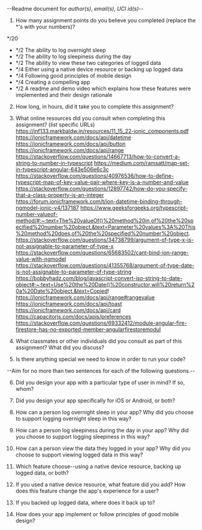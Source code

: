 --Readme document for _author(s)_, _email(s)_, _UCI id(s)_--

1. How many assignment points do you believe you completed (replace the \*'s with your numbers)?

\*/20

- \*/2 The ability to log overnight sleep
- \*/2 The ability to log sleepiness during the day
- \*/2 The ability to view these two categories of logged data
- \*/4 Either using a native device resource or backing up logged data
- \*/4 Following good principles of mobile design
- \*/4 Creating a compelling app
- \*/2 A readme and demo video which explains how these features were implemented and their design rationale

2. How long, in hours, did it take you to complete this assignment?

3. What online resources did you consult when completing this assignment? (list specific URLs)
   https://inf133.markbaldw.in/resources/11_15_22-ionic_components.pdf
   https://ionicframework.com/docs/api/datetime
   https://ionicframework.com/docs/api/button
   https://ionicframework.com/docs/api/range
   https://stackoverflow.com/questions/14667713/how-to-convert-a-string-to-number-in-typescript
   https://medium.com/ramsatt/map-set-in-typescript-angular-643e506e6c3c
   https://stackoverflow.com/questions/40976536/how-to-define-typescript-map-of-key-value-pair-where-key-is-a-number-and-value
   https://stackoverflow.com/questions/12897742/how-do-you-specify-that-a-class-property-is-an-integer
   https://forum.ionicframework.com/t/ion-datetime-binding-through-ngmodel-ionic-v4/137187
   https://www.geeksforgeeks.org/typescript-number-valueof-method/#:~:text=The%20valueOf()%20method%20in,of%20the%20specified%20number%20object.&text=Parameter%20values%3A%20This%20method%20does,of%20the%20specified%20number%20object.
   https://stackoverflow.com/questions/34738799/argument-of-type-x-is-not-assignable-to-parameter-of-type-x
   https://stackoverflow.com/questions/65683502/cant-bind-ion-range-value-with-ngmodel
   https://stackoverflow.com/questions/41355768/argument-of-type-date-is-not-assignable-to-parameter-of-type-string
   https://bobbyhadz.com/blog/javascript-convert-iso-string-to-date-object#:~:text=Use%20the%20Date()%20constructor,will%20return%20a%20Date%20object.&text=Copied!
   https://ionicframework.com/docs/api/range#rangevalue
   https://ionicframework.com/docs/api/toast
   https://ionicframework.com/docs/api/card
   https://capacitorjs.com/docs/apis/preferences
   https://stackoverflow.com/questions/69332412/module-angular-fire-firestore-has-no-exported-member-angularfirestoremodul

4. What classmates or other individuals did you consult as part of this assignment? What did you discuss?

5. Is there anything special we need to know in order to run your code?

--Aim for no more than two sentences for each of the following questions.--

6. Did you design your app with a particular type of user in mind? If so, whom?

7. Did you design your app specifically for iOS or Android, or both?

8. How can a person log overnight sleep in your app? Why did you choose to support logging overnight sleep in this way?

9. How can a person log sleepiness during the day in your app? Why did you choose to support logging sleepiness in this way?

10. How can a person view the data they logged in your app? Why did you choose to support viewing logged data in this way?

11. Which feature choose--using a native device resource, backing up logged data, or both?

12. If you used a native device resource, what feature did you add? How does this feature change the app's experience for a user?

13. If you backed up logged data, where does it back up to?

14. How does your app implement or follow principles of good mobile design?
